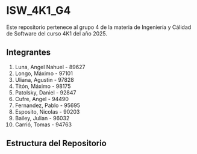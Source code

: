# ISW_4K1_G4
Este repositorio pertenece al grupo 4 de la materia de Ingeniería y Cálidad de Software del curso 4K1 del año 2025.

## Integrantes
1. Luna, Angel Nahuel - 89627
2. Longo, Máximo - 97101
3. Uliana, Agustin - 97828
4. Titón, Máximo - 98175
5. Patolsky, Daniel - 92847
6. Cufre, Angel - 94490
7. Fernandez, Pablo - 95695
8. Esposito, Nicolas - 90203
9. Bailey, Julian - 96032
10. Carrió, Tomas - 94763

## Estructura del Repositorio
